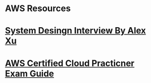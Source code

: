# AWS Resources

# [System Desingn Interview By Alex Xu](https://drive.google.com/file/d/1Lbpu65vt3Qb12Siw51AB_mk2S6BhJs46/view?usp=drive_link)
# [AWS Certified Cloud Practicner Exam Guide](https://drive.google.com/file/d/1G94LtzDCu9X2snnBGsNdQrINbSvraTqW/view?usp=sharing)

